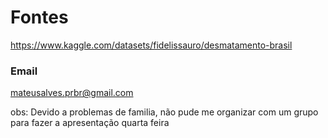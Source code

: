 # Fontes
https://www.kaggle.com/datasets/fidelissauro/desmatamento-brasil

### Email
mateusalves.prbr@gmail.com

obs:
Devido a problemas de familia, não pude me organizar com um grupo para fazer a apresentação quarta feira
